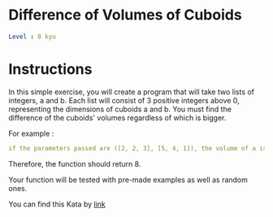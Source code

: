 # Difference of Volumes of Cuboids

```yaml
Level : 8 kyu
```



# Instructions
In this simple exercise, you will create a program that will take two lists of integers, a and b. Each list will consist of 3 positive integers above 0, representing the dimensions of cuboids a and b.
You must find the difference of the cuboids' volumes regardless of which is bigger.

For example :

```yaml
if the parameters passed are ([2, 2, 3], [5, 4, 1]), the volume of a is 12 and the volume of b is 20.
```

Therefore, the function should return 8.

Your function will be tested with pre-made examples as well as random ones.


You can find this Kata by [link](https://www.codewars.com/kata/58cb43f4256836ed95000f97/train/java)